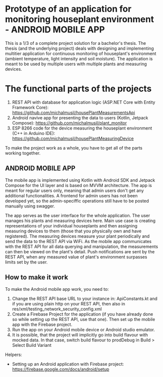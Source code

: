 # Prototype of an application for monitoring houseplant environment - ANDROID MOBILE APP
This is a 1/3 of a complete project solution for a bachelor's thesis. The thesis (and the underlying project) deals with designing and implementing multitier application for continuous monitoring of houseplant's environment (ambient temperature, light intensity and soil moisture). The application is meant to be used by multiple users with multiple plants and measuring devices.

# The functional parts of the projects
1. REST API with database for application logic (ASP.NET Core with Entity Framework Core): https://github.com/michalmusil/housePlantMeasurementsApi
2. Android navive app for presenting the data to users (Kotlin, Jetpack Compose): https://github.com/michalmusil/plant_monitor
3. ESP 8266 code for the device measuring the houseplant environment (C++ in Arduino IDE): https://github.com/michalmusil/housePlantMeasuringDevice

To make the project work as a whole, you have to get all of the parts working together.

## ANDROID MOBILE APP
The mobile app is implemented using Kotlin with Android SDK and Jetpack Compose for the UI layer and is based on MVVM architecture. The app is meant for regular users only, meaning that admin users don't get any additional functionalities. A frontend for admin users has not been developed yet, so the admin-speciffic operations still have to be posted manually using swagger. 

The app serves as the user interface for the whole application. The user manages his plants and measuring devices here. Main use case is creating representations of your individual houseplants and then assigning measuring devices to them (those that you physically own and have registered). The measuring devices measure your plant periodically and send the data to the REST API via WiFi. As the mobile app communicates with the REST API for all data querying and manipulation, the measurements can then be viewed on the plant's detail. Push notifications are sent by the REST API, when any measured value of plant's environment surpasses limits set by the user.

## How to make it work
To make the Android mobile app work, you need to:
1. Change the REST API base URL to your instance in: ApiConstants.kt and if you are using plain http on your REST API, then also in res/xml/testing_network_security_config.xml
2. Create a Firebase Project for the application (if you have already done so while setting up the REST API, use that one). Then set up the mobile app with the Firebase project.
3. Run the app on your Android mobile device or Android studio emulator.
4. It is possible, that the project will implicitly go into build flavour with mocked data. In that case, switch build flavour to prodDebug in Build > Select Build Variant

Helpers:
* Setting up an Android application with Firebase project: https://firebase.google.com/docs/android/setup